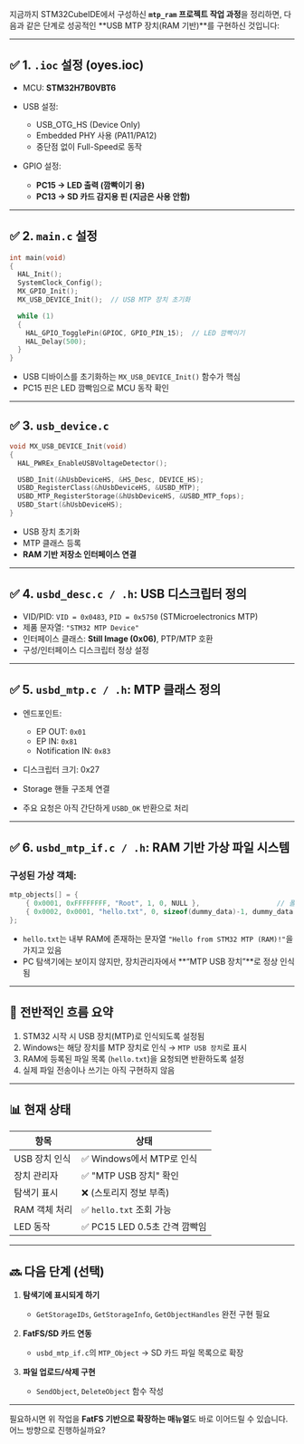 지금까지 STM32CubeIDE에서 구성하신 **`mtp_ram` 프로젝트 작업 과정**을 정리하면, 다음과 같은 단계로 성공적인 \*\*USB MTP 장치(RAM 기반)\*\*를 구현하신 것입니다:

---

## ✅ 1. `.ioc` 설정 (oyes.ioc)

* MCU: **STM32H7B0VBT6**
* USB 설정:

  * USB\_OTG\_HS (Device Only)
  * Embedded PHY 사용 (PA11/PA12)
  * 중단점 없이 Full-Speed로 동작
* GPIO 설정:

  * **PC15 → LED 출력 (깜빡이기 용)**
  * **PC13 → SD 카드 감지용 핀 (지금은 사용 안함)**

---

## ✅ 2. `main.c` 설정

```c
int main(void)
{
  HAL_Init();
  SystemClock_Config();
  MX_GPIO_Init();
  MX_USB_DEVICE_Init();  // USB MTP 장치 초기화

  while (1)
  {
    HAL_GPIO_TogglePin(GPIOC, GPIO_PIN_15);  // LED 깜빡이기
    HAL_Delay(500);
  }
}
```

* USB 디바이스를 초기화하는 `MX_USB_DEVICE_Init()` 함수가 핵심
* PC15 핀은 LED 깜빡임으로 MCU 동작 확인


---

## ✅ 3. `usb_device.c`

```c
void MX_USB_DEVICE_Init(void)
{
  HAL_PWREx_EnableUSBVoltageDetector();

  USBD_Init(&hUsbDeviceHS, &HS_Desc, DEVICE_HS);
  USBD_RegisterClass(&hUsbDeviceHS, &USBD_MTP);
  USBD_MTP_RegisterStorage(&hUsbDeviceHS, &USBD_MTP_fops);
  USBD_Start(&hUsbDeviceHS);
}
```

* USB 장치 초기화
* MTP 클래스 등록
* **RAM 기반 저장소 인터페이스 연결**


---

## ✅ 4. `usbd_desc.c / .h`: USB 디스크립터 정의

* VID/PID: `VID = 0x0483`, `PID = 0x5750` (STMicroelectronics MTP)
* 제품 문자열: `"STM32 MTP Device"`
* 인터페이스 클래스: **Still Image (0x06)**, PTP/MTP 호환
* 구성/인터페이스 디스크립터 정상 설정


---

## ✅ 5. `usbd_mtp.c / .h`: MTP 클래스 정의

* 엔드포인트:

  * EP OUT: `0x01`
  * EP IN: `0x81`
  * Notification IN: `0x83`
* 디스크립터 크기: 0x27
* Storage 핸들 구조체 연결
* 주요 요청은 아직 간단하게 `USBD_OK` 반환으로 처리


---

## ✅ 6. `usbd_mtp_if.c / .h`: RAM 기반 가상 파일 시스템

### 구성된 가상 객체:

```c
mtp_objects[] = {
    { 0x0001, 0xFFFFFFFF, "Root", 1, 0, NULL },                   // 폴더
    { 0x0002, 0x0001, "hello.txt", 0, sizeof(dummy_data)-1, dummy_data }  // 파일
};
```

* `hello.txt`는 내부 RAM에 존재하는 문자열 `"Hello from STM32 MTP (RAM)!"`을 가지고 있음
* PC 탐색기에는 보이지 않지만, 장치관리자에서 \*\*“MTP USB 장치”\*\*로 정상 인식됨


---

## 🔄 전반적인 흐름 요약

1. STM32 시작 시 USB 장치(MTP)로 인식되도록 설정됨
2. Windows는 해당 장치를 MTP 장치로 인식 → `MTP USB 장치`로 표시
3. RAM에 등록된 파일 목록 (`hello.txt`)을 요청되면 반환하도록 설정
4. 실제 파일 전송이나 쓰기는 아직 구현하지 않음

---

## 📊 현재 상태

| 항목        | 상태                     |
| --------- | ---------------------- |
| USB 장치 인식 | ✅ Windows에서 MTP로 인식    |
| 장치 관리자    | ✅ "MTP USB 장치" 확인      |
| 탐색기 표시    | ❌ (스토리지 정보 부족)         |
| RAM 객체 처리 | ✅ `hello.txt` 조회 가능    |
| LED 동작    | ✅ PC15 LED 0.5초 간격 깜빡임 |

---

## 🔜 다음 단계 (선택)

1. **탐색기에 표시되게 하기**

   * `GetStorageIDs`, `GetStorageInfo`, `GetObjectHandles` 완전 구현 필요
2. **FatFS/SD 카드 연동**

   * `usbd_mtp_if.c`의 `MTP_Object` → SD 카드 파일 목록으로 확장
3. **파일 업로드/삭제 구현**

   * `SendObject`, `DeleteObject` 함수 작성

---

필요하시면 위 작업을 **FatFS 기반으로 확장하는 매뉴얼**도 바로 이어드릴 수 있습니다.
어느 방향으로 진행하실까요?
